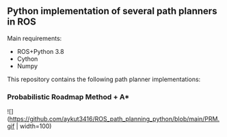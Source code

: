 ## Python implementation of several path planners in ROS

Main requirements:
- ROS+Python 3.8
- Cython
- Numpy

This repository contains the following path planner implementations:
### Probabilistic Roadmap Method + A*
![](https://github.com/aykut3416/ROS_path_planning_python/blob/main/PRM.gif | width=100)

